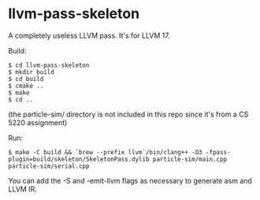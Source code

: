 # llvm-pass-skeleton

A completely useless LLVM pass.
It's for LLVM 17.

Build:

    $ cd llvm-pass-skeleton
    $ mkdir build
    $ cd build
    $ cmake ..
    $ make
    $ cd ..

(the particle-sim/ directory is not included in this repo since it's from a CS 5220 assignment)

Run:

    $ make -C build && `brew --prefix llvm`/bin/clang++ -O3 -fpass-plugin=build/skeleton/SkeletonPass.dylib particle-sim/main.cpp particle-sim/serial.cpp

You can add the -S and -emit-llvm flags as necessary to generate asm and LLVM IR.
